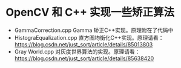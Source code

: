 # OpenCV 和 C++ 实现一些矫正算法

- GammaCorrection.cpp Gamma 矫正C++实现。原理附在了代码中
- HistograEqualization.cpp 直方图均衡化C++实现。原理请看：https://blog.csdn.net/just_sort/article/details/85013803
- Gray World.cpp 对灰度世界算法的实现。原理请看：https://blog.csdn.net/just_sort/article/details/85638420